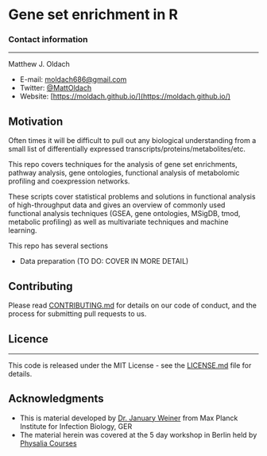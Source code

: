 # Gene set enrichment in R

### Contact information
***
Matthew J. Oldach 

+ E-mail: moldach686@gmail.com
+ Twitter: [@MattOldach](https://twitter.com/MattOldach)
+ Website: [https://moldach.github.io/](https://moldach.github.io/)

## Motivation

Often times it will be difficult to pull out any biological understanding from a small list of differentially expressed transcripts/proteins/metabolites/etc. 

This repo covers techniques for the analysis of gene set enrichments, pathway analysis, gene ontologies, functional analysis of metabolomic profiling and coexpression networks.

These scripts cover statistical problems and solutions in functional analysis of high-throughput data and gives an overview of commonly used functional analysis techniques (GSEA, gene ontologies, MSigDB, tmod, metabolic profiling) as well as multivariate techniques and machine learning.

This repo has several sections
+ Data preparation
(TO DO: COVER IN MORE DETAIL)

## Contributing

Please read [CONTRIBUTING.md](CONTRIBUTING.md) for details on our code of conduct, and the process for submitting pull requests to us.

## Licence
***
This code is released under the MIT License - see the [LICENSE.md](LICENSE.md) file for details.

## Acknowledgments

* This is material developed by [Dr. January Weiner](https://www.physalia-courses.org/instructors/t14/) from Max Planck Institute for Infection Biology, GER
* The material herein was covered at the 5 day workshop in Berlin held by [Physalia Courses](https://www.physalia-courses.org/)
